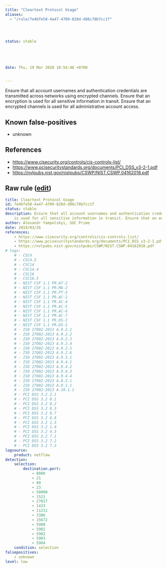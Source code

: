```yaml
---
title: "Cleartext Protocol Usage"
aliases:
  - "/rule/7e4bfe58-4a47-4709-828d-d86c78b7cc1f"




status: stable





date: Thu, 19 Mar 2020 10:54:48 +0700


---
```


Ensure that all account usernames and authentication credentials are transmitted across networks using encrypted channels. Ensure that an encryption is used for all sensitive information in transit. Ensure that an encrypted channels is used  for all administrative account access.

<!--more-->


## Known false-positives

* unknown



## References

* https://www.cisecurity.org/controls/cis-controls-list/
* https://www.pcisecuritystandards.org/documents/PCI_DSS_v3-2-1.pdf
* https://nvlpubs.nist.gov/nistpubs/CSWP/NIST.CSWP.04162018.pdf


## Raw rule ([edit](https://github.com/SigmaHQ/sigma/edit/master/rules/compliance/netflow_cleartext_protocols.yml))
```yaml
title: Cleartext Protocol Usage
id: 7e4bfe58-4a47-4709-828d-d86c78b7cc1f
status: stable
description: Ensure that all account usernames and authentication credentials are transmitted across networks using encrypted channels. Ensure that an encryption
    is used for all sensitive information in transit. Ensure that an encrypted channels is used  for all administrative account access.
author: Alexandr Yampolskyi, SOC Prime
date: 2019/03/26
references:
    - https://www.cisecurity.org/controls/cis-controls-list/
    - https://www.pcisecuritystandards.org/documents/PCI_DSS_v3-2-1.pdf
    - https://nvlpubs.nist.gov/nistpubs/CSWP/NIST.CSWP.04162018.pdf
# tags:
    # - CSC4
    # - CSC4.5
    # - CSC14
    # - CSC14.4
    # - CSC16
    # - CSC16.5
    # - NIST CSF 1.1 PR.AT-2
    # - NIST CSF 1.1 PR.MA-2
    # - NIST CSF 1.1 PR.PT-3
    # - NIST CSF 1.1 PR.AC-1
    # - NIST CSF 1.1 PR.AC-4
    # - NIST CSF 1.1 PR.AC-5
    # - NIST CSF 1.1 PR.AC-6
    # - NIST CSF 1.1 PR.AC-7
    # - NIST CSF 1.1 PR.DS-1
    # - NIST CSF 1.1 PR.DS-2
    # - ISO 27002-2013 A.9.2.1
    # - ISO 27002-2013 A.9.2.2
    # - ISO 27002-2013 A.9.2.3
    # - ISO 27002-2013 A.9.2.4
    # - ISO 27002-2013 A.9.2.5
    # - ISO 27002-2013 A.9.2.6
    # - ISO 27002-2013 A.9.3.1
    # - ISO 27002-2013 A.9.4.1
    # - ISO 27002-2013 A.9.4.2
    # - ISO 27002-2013 A.9.4.3
    # - ISO 27002-2013 A.9.4.4
    # - ISO 27002-2013 A.8.3.1
    # - ISO 27002-2013 A.9.1.1
    # - ISO 27002-2013 A.10.1.1
    # - PCI DSS 3.2 2.1
    # - PCI DSS 3.2 8.1
    # - PCI DSS 3.2 8.2
    # - PCI DSS 3.2 8.3
    # - PCI DSS 3.2 8.7
    # - PCI DSS 3.2 8.8
    # - PCI DSS 3.2 1.3
    # - PCI DSS 3.2 1.4
    # - PCI DSS 3.2 4.3
    # - PCI DSS 3.2 7.1
    # - PCI DSS 3.2 7.2
    # - PCI DSS 3.2 7.3
logsource:
    product: netflow
detection:
    selection:
        destination.port:
            - 8080
            - 21
            - 80
            - 23
            - 50000
            - 1521
            - 27017
            - 1433
            - 11211
            - 3306
            - 15672
            - 5900
            - 5901
            - 5902
            - 5903
            - 5904
    condition: selection
falsepositives:
    - unknown
level: low
```
